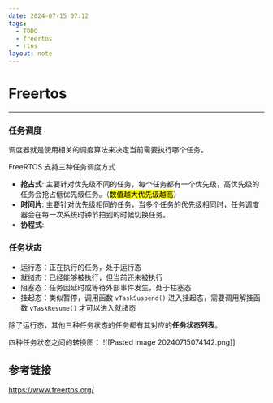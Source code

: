 ```yaml
---
date: 2024-07-15 07:12
tags:
  - TODO
  - freertos
  - rtos
layout: note
---
```


# Freertos

---

### 任务调度

调度器就是使用相关的调度算法来决定当前需要执行哪个任务。

FreeRTOS 支持三种任务调度方式

- **抢占式**: 主要针对优先级不同的任务，每个任务都有一个优先级，高优先级的任务会抢占低优先级任务。（<mark class="hltr-red">数值越大优先级越高</mark>）
- **时间片**: 主要针对优先级相同的任务，当多个任务的优先级相同时，任务调度器会在每一次系统时钟节拍到的时候切换任务。
- **协程式**: 

### 任务状态

- 运行态：正在执行的任务，处于运行态
- 就绪态：已经能够被执行，但当前还未被执行
- 阻塞态：任务因延时或等待外部事件发生，处于柱塞态
- 挂起态：类似暂停，调用函数 `vTaskSuspend()` 进入挂起态，需要调用解挂函数 `vTaskResume()` 才可以进入就绪态

除了运行态，其他三种任务状态的任务都有其对应的**任务状态列表**。

四种任务状态之间的转换图：
![[Pasted image 20240715074142.png]]

## 参考链接

https://www.freertos.org/